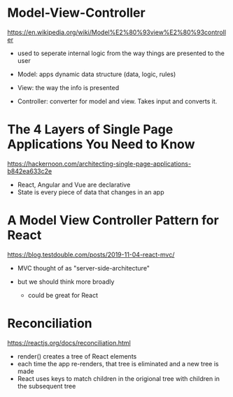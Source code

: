 # Model-View-Controller
https://en.wikipedia.org/wiki/Model%E2%80%93view%E2%80%93controller

* used to seperate internal logic from the way things are presented to the user

* Model: apps dynamic data structure (data, logic, rules)

* View: the way the info is presented

* Controller: converter for model and view. Takes input and converts it.

# The 4 Layers of Single Page Applications You Need to Know
https://hackernoon.com/architecting-single-page-applications-b842ea633c2e

* React, Angular and Vue are declarative
* State is every piece of data that changes in an app

# A Model View Controller Pattern for React
https://blog.testdouble.com/posts/2019-11-04-react-mvc/

* MVC thought of as "server-side-architecture"

* but we should think more broadly
    * could be great for React

# Reconciliation
https://reactjs.org/docs/reconciliation.html

* render() creates a tree of React elements
* each time the app re-renders, that tree is eliminated and a new tree is made
* React uses keys to match children in the origional tree with children in the subsequent tree
